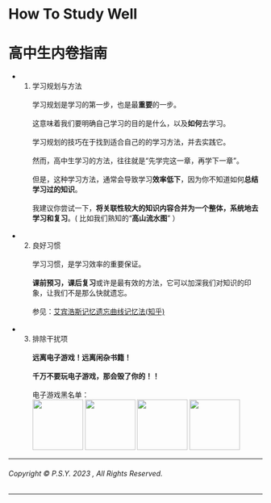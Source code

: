 # **How To Study Well**
# 高中生内卷指南<br>

- 1. 学习规划与方法<br><br>
学习规划是学习的第一步，也是最**重要**的一步。<br><br>
这意味着我们要明确自己学习的目的是什么，以及**如何**去学习。<br><br>
学习规划的技巧在于找到适合自己的的学习方法，并去实践它。<br><br>
然而，高中生学习的方法，往往就是“先学完这一章，再学下一章”。<br><br>
但是，这种学习方法，通常会导致学习**效率低下**，因为你不知道如何**总结学习过的知识**。<br><br>
我建议你尝试一下，**将关联性较大的知识内容合并为一个整体，系统地去学习和复习**。( 比如我们熟知的“**高山流水图**” ）<br><br>

- 2. 良好习惯<br><br>
学习习惯，是学习效率的重要保证。<br><br>
**课前预习，课后复习**或许是最有效的方法，它可以加深我们对知识的印象，让我们不是那么快就遗忘。<br><br>
参见：[艾宾浩斯记忆遗忘曲线记忆法(知乎)](https://zhuanlan.zhihu.com/p/39857208)
<br><br>

- 3. 排除干扰项<br><br>
**远离电子游戏！远离闲杂书籍！**<br><br>
**千万不要玩电子游戏，那会毁了你的！！**<br><br>
电子游戏黑名单：<br>
<img src="https://github.com/peishiyue0217/HowToStudyWell/assets/122783943/449155d8-b238-42c4-b4c2-16ff28ee23c0" width =100  height = 100 /> </div>
<img src="https://github.com/peishiyue0217/HowToStudyWell/assets/122783943/43bec1c2-0b9c-428b-bd25-f11d8621be21" width =100  height = 100 /> </div>
<img src="https://github.com/peishiyue0217/HowToStudyWell/assets/122783943/1724ff85-e82e-4cae-a52c-9e655b087a54" width =100  height = 100 /> </div>
<img src="https://github.com/peishiyue0217/HowToStudyWell/assets/122783943/ac43117b-9916-4a8c-8f46-cca23f87ceda" width =100  height = 100 /> </div>

---
###### Copyright © P.S.Y. 2023 , All Rights Reserved.
---
